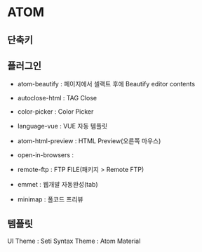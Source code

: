 # ATOM

## 단축키

## 플러그인

- atom-beautify : 페이지에서 셀랙트 후에 Beautify editor contents
- autoclose-html : TAG Close
- color-picker : Color Picker
- language-vue : VUE 자동 템플릿

- atom-html-preview : HTML Preview(오른쪽 마우스)
- open-in-browsers :
- remote-ftp : FTP FILE(패키지 > Remote FTP)

- emmet : 웹개발 자동완성(tab)
- minimap : 풀코드 프리뷰

## 템플릿

UI Theme : Seti
Syntax Theme : Atom Material
